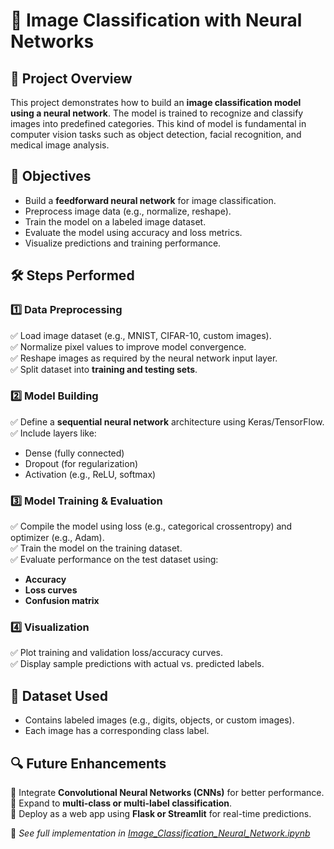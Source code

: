# 🧠 Image Classification with Neural Networks  

## 📌 Project Overview  
This project demonstrates how to build an **image classification model using a neural network**. The model is trained to recognize and classify images into predefined categories. This kind of model is fundamental in computer vision tasks such as object detection, facial recognition, and medical image analysis.

## 🎯 Objectives  
- Build a **feedforward neural network** for image classification.  
- Preprocess image data (e.g., normalize, reshape).  
- Train the model on a labeled image dataset.  
- Evaluate the model using accuracy and loss metrics.  
- Visualize predictions and training performance.

## 🛠️ Steps Performed

### **1️⃣ Data Preprocessing**  
✅ Load image dataset (e.g., MNIST, CIFAR-10, custom images).  
✅ Normalize pixel values to improve model convergence.  
✅ Reshape images as required by the neural network input layer.  
✅ Split dataset into **training and testing sets**.

### **2️⃣ Model Building**  
✅ Define a **sequential neural network** architecture using Keras/TensorFlow.  
✅ Include layers like:
- Dense (fully connected)  
- Dropout (for regularization)  
- Activation (e.g., ReLU, softmax)

### **3️⃣ Model Training & Evaluation**  
✅ Compile the model using loss (e.g., categorical crossentropy) and optimizer (e.g., Adam).  
✅ Train the model on the training dataset.  
✅ Evaluate performance on the test dataset using:
- **Accuracy**
- **Loss curves**
- **Confusion matrix**

### **4️⃣ Visualization**  
✅ Plot training and validation loss/accuracy curves.  
✅ Display sample predictions with actual vs. predicted labels.  

## 📂 Dataset Used  
- Contains labeled images (e.g., digits, objects, or custom images).  
- Each image has a corresponding class label.  

## 🔍 Future Enhancements  
🚀 Integrate **Convolutional Neural Networks (CNNs)** for better performance.  
🚀 Expand to **multi-class or multi-label classification**.  
🚀 Deploy as a web app using **Flask or Streamlit** for real-time predictions.

📌 _See full implementation in [Image_Classification_Neural_Network.ipynb](./Image_Classification_Neural_Network.ipynb)_
